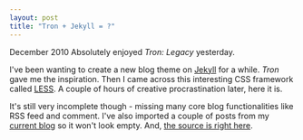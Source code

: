 ```yaml
---
layout: post
title: "Tron + Jekyll = ?"
---
```

<span>December 2010</span>
Absolutely enjoyed *Tron: Legacy* yesterday.

I've been wanting to create a new blog theme on [Jekyll](http://jekyllrb.com) for a while. *Tron* gave me the inspiration. Then I came across this interesting CSS framework called [LESS](http://lessframework.com). A couple of hours of creative procrastination later, here it is.

It's still very incomplete though - missing many core blog functionalities like RSS feed and comment. I've also imported a couple of posts from my [current blog](http://bearwithclaws.com) so it won't look empty. And, [the source is right here](https://github.com/bearwithclaws/bearwithclaws.github.com).
